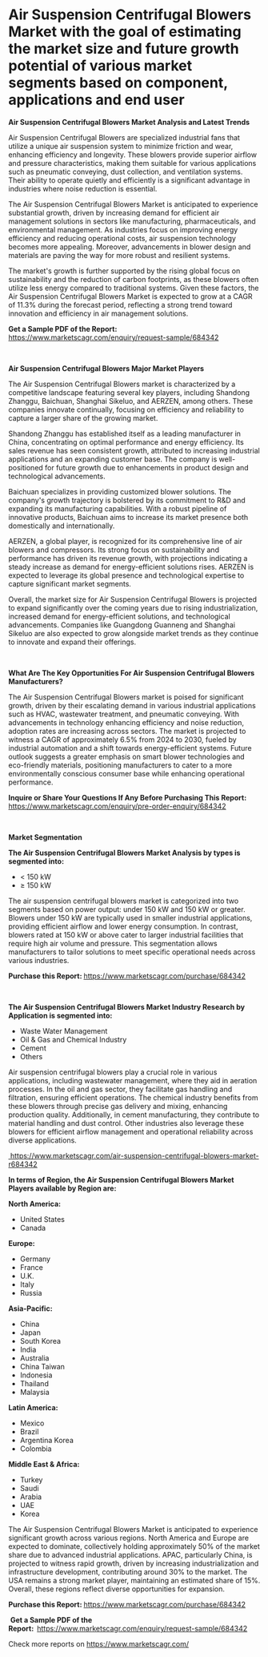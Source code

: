 <p><h1>Air Suspension Centrifugal Blowers Market with the goal of estimating the market size and future growth potential of various market segments based on component, applications and end user</h1></p><p><strong>Air Suspension Centrifugal Blowers Market Analysis and Latest Trends</strong></p>
<p><p>Air Suspension Centrifugal Blowers are specialized industrial fans that utilize a unique air suspension system to minimize friction and wear, enhancing efficiency and longevity. These blowers provide superior airflow and pressure characteristics, making them suitable for various applications such as pneumatic conveying, dust collection, and ventilation systems. Their ability to operate quietly and efficiently is a significant advantage in industries where noise reduction is essential.</p><p>The Air Suspension Centrifugal Blowers Market is anticipated to experience substantial growth, driven by increasing demand for efficient air management solutions in sectors like manufacturing, pharmaceuticals, and environmental management. As industries focus on improving energy efficiency and reducing operational costs, air suspension technology becomes more appealing. Moreover, advancements in blower design and materials are paving the way for more robust and resilient systems.</p><p>The market's growth is further supported by the rising global focus on sustainability and the reduction of carbon footprints, as these blowers often utilize less energy compared to traditional systems. Given these factors, the Air Suspension Centrifugal Blowers Market is expected to grow at a CAGR of 11.3% during the forecast period, reflecting a strong trend toward innovation and efficiency in air management solutions.</p></p>
<p><strong>Get a Sample PDF of the Report:&nbsp;</strong> <a href="https://www.marketscagr.com/enquiry/request-sample/684342?utm_campaign=2480&utm_medium=2&utm_source=Github&utm_content=ia&utm_term=29032025&utm_id=air-suspension-centrifugal-blowers">https://www.marketscagr.com/enquiry/request-sample/684342</a></p>
<p>&nbsp;</p>
<p><strong>Air Suspension Centrifugal Blowers Major Market Players</strong></p>
<p><p>The Air Suspension Centrifugal Blowers market is characterized by a competitive landscape featuring several key players, including Shandong Zhanggu, Baichuan, Shanghai Sikeluo, and AERZEN, among others. These companies innovate continually, focusing on efficiency and reliability to capture a larger share of the growing market.</p><p>Shandong Zhanggu has established itself as a leading manufacturer in China, concentrating on optimal performance and energy efficiency. Its sales revenue has seen consistent growth, attributed to increasing industrial applications and an expanding customer base. The company is well-positioned for future growth due to enhancements in product design and technological advancements.</p><p>Baichuan specializes in providing customized blower solutions. The company's growth trajectory is bolstered by its commitment to R&D and expanding its manufacturing capabilities. With a robust pipeline of innovative products, Baichuan aims to increase its market presence both domestically and internationally.</p><p>AERZEN, a global player, is recognized for its comprehensive line of air blowers and compressors. Its strong focus on sustainability and performance has driven its revenue growth, with projections indicating a steady increase as demand for energy-efficient solutions rises. AERZEN is expected to leverage its global presence and technological expertise to capture significant market segments.</p><p>Overall, the market size for Air Suspension Centrifugal Blowers is projected to expand significantly over the coming years due to rising industrialization, increased demand for energy-efficient solutions, and technological advancements. Companies like Guangdong Guanneng and Shanghai Sikeluo are also expected to grow alongside market trends as they continue to innovate and expand their offerings.</p></p>
<p>&nbsp;</p>
<p><strong>What Are The Key Opportunities For Air Suspension Centrifugal Blowers Manufacturers?</strong></p>
<p><p>The Air Suspension Centrifugal Blowers market is poised for significant growth, driven by their escalating demand in various industrial applications such as HVAC, wastewater treatment, and pneumatic conveying. With advancements in technology enhancing efficiency and noise reduction, adoption rates are increasing across sectors. The market is projected to witness a CAGR of approximately 6.5% from 2024 to 2030, fueled by industrial automation and a shift towards energy-efficient systems. Future outlook suggests a greater emphasis on smart blower technologies and eco-friendly materials, positioning manufacturers to cater to a more environmentally conscious consumer base while enhancing operational performance.</p></p>
<p><strong>Inquire or Share Your Questions If Any Before Purchasing This Report:</strong> <a href="https://www.marketscagr.com/enquiry/pre-order-enquiry/684342?utm_campaign=2480&utm_medium=2&utm_source=Github&utm_content=ia&utm_term=29032025&utm_id=air-suspension-centrifugal-blowers">https://www.marketscagr.com/enquiry/pre-order-enquiry/684342</a></p>
<p>&nbsp;</p>
<p><strong>Market Segmentation</strong></p>
<p><strong>The Air Suspension Centrifugal Blowers Market Analysis by types is segmented into:</strong></p>
<p><ul><li>< 150 kW</li><li>≥ 150 kW</li></ul></p>
<p><p>The air suspension centrifugal blowers market is categorized into two segments based on power output: under 150 kW and 150 kW or greater. Blowers under 150 kW are typically used in smaller industrial applications, providing efficient airflow and lower energy consumption. In contrast, blowers rated at 150 kW or above cater to larger industrial facilities that require high air volume and pressure. This segmentation allows manufacturers to tailor solutions to meet specific operational needs across various industries.</p></p>
<p><strong>Purchase this Report:&nbsp;</strong><a href="https://www.marketscagr.com/purchase/684342?utm_campaign=2480&utm_medium=2&utm_source=Github&utm_content=ia&utm_term=29032025&utm_id=air-suspension-centrifugal-blowers">https://www.marketscagr.com/purchase/684342</a></p>
<p>&nbsp;</p>
<p><strong>The Air Suspension Centrifugal Blowers Market Industry Research by Application is segmented into:</strong></p>
<p><ul><li>Waste Water Management</li><li>Oil & Gas and Chemical Industry</li><li>Cement</li><li>Others</li></ul></p>
<p><p>Air suspension centrifugal blowers play a crucial role in various applications, including wastewater management, where they aid in aeration processes. In the oil and gas sector, they facilitate gas handling and filtration, ensuring efficient operations. The chemical industry benefits from these blowers through precise gas delivery and mixing, enhancing production quality. Additionally, in cement manufacturing, they contribute to material handling and dust control. Other industries also leverage these blowers for efficient airflow management and operational reliability across diverse applications.</p></p>
<p><a href="https://www.marketscagr.com/air-suspension-centrifugal-blowers-market-r684342?utm_campaign=2480&utm_medium=2&utm_source=Github&utm_content=ia&utm_term=29032025&utm_id=air-suspension-centrifugal-blowers">&nbsp;https://www.marketscagr.com/air-suspension-centrifugal-blowers-market-r684342</a></p>
<p><strong>In terms of Region, the Air Suspension Centrifugal Blowers Market Players available by Region are:</strong></p>
<p>
    <p> <strong> North America: </strong>
        <ul>
            <li>United States</li>
            <li>Canada</li>
        </ul>
        </p> 
    <p> <strong> Europe: </strong>
        <ul>
            <li>Germany</li>
            <li>France</li>
            <li>U.K.</li>
            <li>Italy</li>
            <li>Russia</li>
        </ul>
        </p> 
    <p> <strong> Asia-Pacific: </strong>
        <ul>
            <li>China</li>
            <li>Japan</li>
            <li>South Korea</li>
            <li>India</li>
            <li>Australia</li>
            <li>China Taiwan</li>
            <li>Indonesia</li>
            <li>Thailand</li>
            <li>Malaysia</li>
        </ul>
        </p> 
    <p> <strong> Latin America: </strong>
        <ul>
            <li>Mexico</li>
            <li>Brazil</li>
            <li>Argentina Korea</li>
            <li>Colombia</li>
        </ul>
        </p> 
    <p> <strong> Middle East & Africa: </strong>
        <ul>
            <li>Turkey</li>
            <li>Saudi</li>
            <li>Arabia</li>
            <li>UAE</li>
            <li>Korea</li>
        </ul>
    </p>
    </p>
<p><p>The Air Suspension Centrifugal Blowers Market is anticipated to experience significant growth across various regions. North America and Europe are expected to dominate, collectively holding approximately 50% of the market share due to advanced industrial applications. APAC, particularly China, is projected to witness rapid growth, driven by increasing industrialization and infrastructure development, contributing around 30% to the market. The USA remains a strong market player, maintaining an estimated share of 15%. Overall, these regions reflect diverse opportunities for expansion.</p></p>
<p><strong>Purchase this Report: </strong><a href="https://www.marketscagr.com/purchase/684342?utm_campaign=2480&utm_medium=2&utm_source=Github&utm_content=ia&utm_term=29032025&utm_id=air-suspension-centrifugal-blowers">https://www.marketscagr.com/purchase/684342</a></p>
<p>&nbsp;<strong>Get a Sample PDF of the Report:&nbsp;&nbsp;</strong><a href="https://www.marketscagr.com/enquiry/request-sample/684342?utm_campaign=2480&utm_medium=2&utm_source=Github&utm_content=ia&utm_term=29032025&utm_id=air-suspension-centrifugal-blowers">https://www.marketscagr.com/enquiry/request-sample/684342</a></p>
<p><strong></strong></p>
<p>Check more reports on <a href="https://www.marketscagr.com/?utm_campaign=2480&utm_medium=2&utm_source=Github&utm_content=ia&utm_term=29032025&utm_id=air-suspension-centrifugal-blowers">https://www.marketscagr.com/</a></p>
